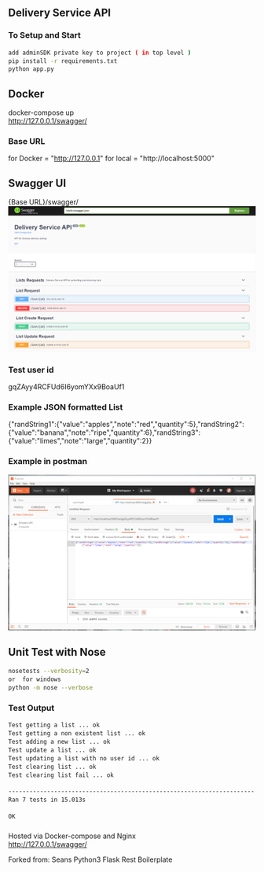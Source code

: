 ## Delivery Service API

### To Setup and Start

```bash
add adminSDK private key to project ( in top level )
pip install -r requirements.txt
python app.py
```

## Docker

docker-compose up\
http://127.0.0.1/swagger/

### Base URL

for Docker = "http://127.0.0.1"
for local = "http://localhost:5000"

## Swagger UI

{Base URL}/swagger/
![swagger.png](swagger.png)

### Test user id

gqZAyy4RCFUd6I6yomYXx9BoaUf1

### Example JSON formatted List

{"randString1":{"value":"apples","note":"red","quantity":5},"randString2":{"value":"banana","note":"ripe","quantity":6},"randString3":{"value":"limes","note":"large","quantity":2}}

### Example in postman

![postman.png](postman.png)

## Unit Test with Nose

```bash
nosetests --verbosity=2
or  for windows
python -m nose --verbose
```

### Test Output

```bash
Test getting a list ... ok
Test getting a non existent list ... ok
Test adding a new list ... ok
Test update a list ... ok
Test updating a list with no user id ... ok
Test clearing list ... ok
Test clearing list fail ... ok

----------------------------------------------------------------------
Ran 7 tests in 15.013s

OK
```

###

Hosted via Docker-compose and Nginx\
http://127.0.0.1/swagger/

Forked from: Seans Python3 Flask Rest Boilerplate
